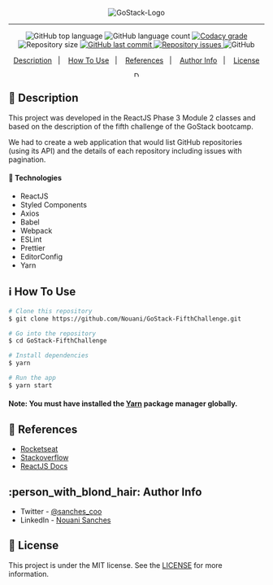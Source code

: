 <p align="center">
  <img alt="GoStack-Logo" src="https://user-images.githubusercontent.com/49238044/73220817-11c32180-413e-11ea-904e-6310ebb8c77a.png"/>
</p>

---

<p align="center">
  <img alt="GitHub top language" src="https://img.shields.io/github/languages/top/Nouani/GoStack-FifthChallenge.svg">

  <img alt="GitHub language count" src="https://img.shields.io/github/languages/count/Nouani/GoStack-FifthChallenge.svg">

  <a href="https://www.codacy.com/app/Nouani/GoStack-FifthChallenge?utm_source=github.com&amp;utm_medium=referral&amp;utm_content=Nouani/GoStack-FifthChallenge&amp;utm_campaign=Badge_Grade">
    <img alt="Codacy grade" src="https://img.shields.io/codacy/grade/1b577a07dda843aba09f4bc55d1af8fc.svg">
  </a>

  <img alt="Repository size" src="https://img.shields.io/github/repo-size/Nouani/GoStack-FifthChallenge.svg">
  <a href="https://github.com/Nouani/GoStack-FifthChallenge/commits/master">
    <img alt="GitHub last commit" src="https://img.shields.io/github/last-commit/Nouani/GoStack-FifthChallenge.svg">
  </a>

  <a href="https://github.com/Nouani/GoStack-FifthChallenge/issues">
    <img alt="Repository issues" src="https://img.shields.io/github/issues/Nouani/GoStack-FifthChallenge.svg">
  </a>

  <img alt="GitHub" src="https://img.shields.io/github/license/Nouani/GoStack-FifthChallenge.svg">
</p>


<p align="center">
  <a href="#page_with_curl-description">Description</a>&nbsp;&nbsp;&nbsp;|&nbsp;&nbsp;&nbsp;
  <a href="#information_source-how-to-use">How To Use</a>&nbsp;&nbsp;&nbsp;|&nbsp;&nbsp;&nbsp;
  <a href="#blue_book-references">References</a>&nbsp;&nbsp;&nbsp;|&nbsp;&nbsp;&nbsp;
  <a href="#person_with_blond_hair-author-info">Author Info</a>&nbsp;&nbsp;&nbsp;|&nbsp;&nbsp;&nbsp;
  <a href="#memo-license">License</a>
</p>

<p align="center">
  <img alt="Demo" src="https://user-images.githubusercontent.com/49238044/74076282-e1a93780-49f5-11ea-8939-4021702b8473.gif"
  style="height: 10px;"/>
</p>

## :page_with_curl: Description

This project was developed in the ReactJS Phase 3 Module 2 classes and based on the description of the fifth challenge of the GoStack bootcamp.

We had to create a web application that would list GitHub repositories (using its API) and the details of each repository including issues with pagination.

#### :rocket: Technologies

- ReactJS
- Styled Components
- Axios
- Babel
- Webpack
- ESLint
- Prettier
- EditorConfig
- Yarn

## :information_source: How To Use

```bash
# Clone this repository
$ git clone https://github.com/Nouani/GoStack-FifthChallenge.git

# Go into the repository
$ cd GoStack-FifthChallenge

# Install dependencies
$ yarn

# Run the app
$ yarn start
```

#### Note: You must have installed the [Yarn](https://yarnpkg.com/) package manager globally.

## :blue_book: References

- [Rocketseat](https://docs.rocketseat.dev/)
- [Stackoverflow](https://stackoverflow.com/)
- [ReactJS Docs](https://reactjs.org/)

## :person_with_blond_hair: Author Info

- Twitter - [@sanches_coo](https://twitter.com/sanches_coo)
- LinkedIn - [Nouani Sanches](https://www.linkedin.com/in/nouani-sanches-a8b39419b/m)

## :memo: License
This project is under the MIT license. See the [LICENSE](https://github.com/Nouani/GoStack-FifthChallenge/blob/master/LICENSE) for more information.
